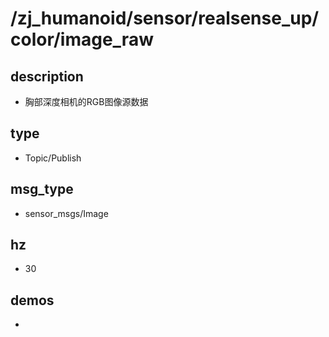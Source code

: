 # /zj_humanoid/sensor/realsense_up/color/image_raw

## description
- 胸部深度相机的RGB图像源数据

## type
- Topic/Publish

## msg_type
- sensor_msgs/Image

## hz
- 30

## demos
- 

